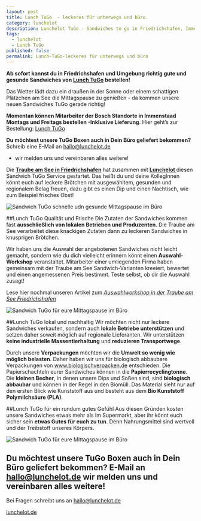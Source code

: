 ```yaml
---
layout: post
title: Lunch TuGo  - leckeres für unterwegs und büro.
category: lunchelot
description: Lunchelot TuGo - Sandwiches to go in Friedrichshafen, Immenstaad. Schnell und gut essen in der Mittagspause.
tags:
  - lunchelot
  - Lunch TuGo
published: false
permalink: Lunch-TuGo-leckeres für unterwegs und büro
---
```



__Ab sofort kannst du in Friedrichshafen und Umgebung richtig gute und gesunde Sandwiches von <a href="https://lunchelot.de/tugo" target="_blank">Lunch TuGo</a> bestellen!__ 

Das Wetter lädt dazu ein draußen in der Sonne oder einem schattigen Plätzchen am See die Mittagspause zu genießen - da kommen unsere neuen Sandwiches TuGo gerade richtig!

__Momentan können Mitarbeiter der Bosch Standorte in Immenstaad Montags und Freitags bestellen -Inklusive Lieferung__. Hier geht’s zur Bestellung: <a href="https://lunchelot.de/tugo" target="_blank">Lunch TuGo</a>

__Du möchtest unsere TuGo Boxen auch in Dein Büro geliefert bekommen?__ Schreib eine E-Mail an <a href="mailto:hallo@lunchelot.de">hallo@lunchelot.de</a> 
 - wir melden uns und vereinbaren alles weitere!

Die __<a href="http://www.traubeamsee.de/" title="Traube am See in Friedrichshafen" target="_blank">Traube am See in Friedrichshafen</a>__ hat zusammen mit __<a href="https://lunchelot.de/" title="Lunchelot " target="_blank">Lunchelot </a>__ diesen Sandwich TuGo Service gestartet. Das heißt du und deine KollegInnen könnt euch auf leckere Brötchen mit ausgewähltem, gesunden und regionalem Belag freuen, dazu gibt es einen Dip und einen Nachtisch, wie zum Beispiel frisches Obst!

<img src="{{site.baseurl}}assets/TuGo/LunchTuGo1.jpg" alt="Sandwich TuGo schnelle udn gesunde Mittagspause im Büro" />
<!-- more -->

##Lunch TuGo Qualität und Frische 
Die Zutaten der Sandwiches kommen fast __ausschließlich von lokalen Betrieben und Produzenten__.  Die Traube am See verarbeitet diese knackigen Zutaten dann zu leckeren Sandwiches in knusprigen Brötchen. 

Wir haben uns die Auswahl der angebotenen Sandwiches nicht leicht gemacht, sondern wie du dich vielleicht erinnern könnt einen __Auswahl-Workshop__ veranstaltet. Mitarbeiter einer umliegenden Firma haben gemeinsam mit der Traube am See Sandwich-Varianten kreeiert, bewertet und einen angemessenen Preis bestimmt. Teste selbst, ob dir die Auswahl zusagt!

Lese hier nochmal unseren Artikel zum <a href="{{site.baseurl}}lunchelot/2015/05/12/EventTraube/">_Auswahlworkshop in der Traube am See Friedrichshafen_</a>  

<img src="{{site.baseurl}}assets/TuGo/LunchTugo_Sandwich.jpg" alt="Sandwich TuGo für eure Mittagspause im Büro" />

##Lunch TuGo lokal und nachhaltig
Wir möchten nicht nur leckere Sandwiches verkaufen, sondern auch __lokale Betriebe unterstützen__ und setzen daher soweit möglich auf regionale Lieferanten. Wir unterstützen __keine industrielle Massentierhaltung__ und __reduzieren Transportwege__.

Durch unsere __Verpackungen__ möchten wir die __Umwelt so wenig wie möglich belasten__. Daher haben wir uns für biologisch abbaubare Verpackungen von <a href="http://www.biologischverpacken.de/" title="www.biologischverpacken.de" target="_blank">www.biologischverpacken.de</a> entschieden. Die Papierschachteln eurer Sandwiches können in die __Papierrecyclingtonne__. Die __kleinen Becher__, in denen unsere Dips und Soßen sind, sind __biologisch abbaubar__ und können in der Regel in den Biomüll. Das Material sieht nur auf den ersten Blick wie Kunststoff aus und besteht aus dem __Bio Kunststoff Polymilchsäure (PLA)__.

##Lunch TuGo für ein rundum gutes Gefühl
Aus diesen Gründen kosten unsere Sandwiches etwas mehr als im Supermarkt, aber ihr könnt euch sicher sein __etwas Gutes für euch zu tun__.  Denn Nahrungsmittel sind wertvoll und der Treibstoff unseres Körpers. 

<img src="{{site.baseurl}}mittagsrunde-brotkorb-fuer-dich.jpg" alt="Sandwich TuGo für eure Mittagspause im Büro" />

## Du möchtest unsere TuGo Boxen auch in Dein Büro geliefert bekommen? E-Mail an <a href="mailto:hallo@lunchelot.de">hallo@lunchelot.de</a>  wir melden uns und vereinbaren alles weitere!

Bei Fragen schreibt uns an <a href="mailto:hallo@lunchelot.de">hallo@lunchelot.de</a> 
 
<a href="https://lunchelot.de/">lunchelot.de</a>

